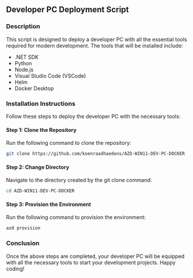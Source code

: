 


## Developer PC Deployment Script

### Description
This script is designed to deploy a developer PC with all the essential tools required for modern development. The tools that will be installed include:
- .NET SDK
- Python
- Node.js
- Visual Studio Code (VSCode)
- Helm
- Docker Desktop

### Installation Instructions
Follow these steps to deploy the developer PC with the necessary tools:

#### Step 1: Clone the Repository
Run the following command to clone the repository:
```bash
git clone https://github.com/koenraadhaedens/AZD-WIN11-DEV-PC-DOCKER
```

#### Step 2: Change Directory
Navigate to the directory created by the git clone command:
```bash
cd AZD-WIN11-DEV-PC-DOCKER
```

#### Step 3: Provision the Environment
Run the following command to provision the environment:
```bash
azd provision
```

### Conclusion
Once the above steps are completed, your developer PC will be equipped with all the necessary tools to start your development projects. Happy coding!
```

